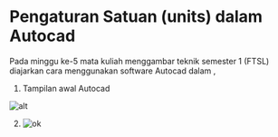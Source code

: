 # Pengaturan Satuan (units) dalam Autocad
Pada minggu ke-5 mata kuliah menggambar teknik semester 1 (FTSL) diajarkan cara menggunakan software Autocad dalam , 

1. Tampilan awal Autocad

![alt](https://flic.kr/p/2nQ7Xky)

2. ![ok](https://www.flickr.com/photos/196620367@N03/52397232883/in/dateposted-public/)
